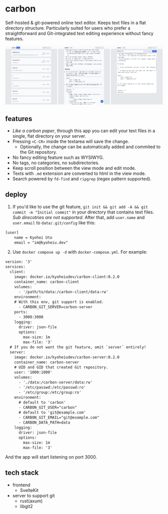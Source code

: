 # carbon

Self-hosted & git-powered online text editor. Keeps text files in a flat directory structure. Particularly suited for users who prefer a straightforward and Git-integrated text editing experience without fancy features.

![screenshot.png](/screenshot/screenshot.png)

## features

- _Like a carbon paper_, through this app you can edit your text files in a single, flat directory on your server.
- Pressing `<C-CR>` inside the textarea will save the change.
  - Optionally, the change can be automatically added and commited to the Git repository.
- No fancy editing feature such as WYSIWYG.
- No tags, no categories, no subdirectories.
- Keep scroll position between the view mode and edit mode.
- Texts with `.md` extension are converted to html in the view mode.
- Search powered by `fd-find` and `ripgrep` (regex pattern supported).

## deploy

1. If you'd like to use the git feature, `git init && git add -A && git commit -m "Initial commit"` in your directory that contains text files. _Sub direcotries are not supported._
   After that, add `user.name` and `user.email` to `data/.git/config` like this:

```
[user]
    name = Kyohei Uto
    email = "im@kyoheiu.dev"
```

2. Use `docker compose up -d` with `docker-compose.yml`. For example:

```
version: '3'
services:
  client:
    image: docker.io/kyoheiudev/carbon-client:0.2.0
    container_name: carbon-client
    volumes:
      - '/path/to/data:/carbon-client/data:rw'
    environment:
    # With this env, git support is enabled.
      - CARBON_GIT_SERVER=carbon-server
    ports:
      - 3000:3000
    logging:
      driver: json-file
      options:
        max-size: 1m
        max-file: '3'
  # If you do not want the git feature, omit `server` entirely!
  server:
    image: docker.io/kyoheiudev/carbon-server:0.2.0
    container_name: carbon-server
    # UID and GID that created Git repository.
    user: '1000:1000'
    volumes:
      - './data:/carbon-server/data:rw'
      - '/etc/passwd:/etc/passwd:ro'
      - '/etc/group:/etc/group:ro'
    environment:
      # default to 'carbon'
      - CARBON_GIT_USER="carbon"
      # default to 'git@example.com'
      - CARBON_GIT_EMAIL="git@example.com"
      - CARBON_DATA_PATH=data
    logging:
      driver: json-file
      options:
        max-size: 1m
        max-file: '3'
```

And the app will start listening on port 3000.

## tech stack

- frontend
  - SvelteKit
- server to support git
  - rust(axum)
  - libgit2
